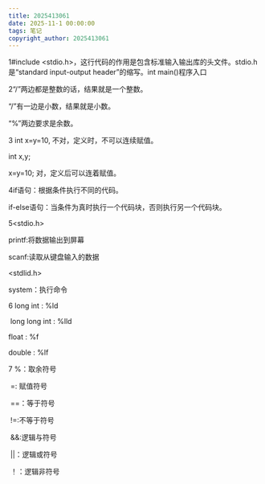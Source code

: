 ```yaml
---
title: 2025413061
date: 2025-11-1 00:00:00
tags: 笔记
copyright_author: 2025413061
---
```



1#include <stdio.h>，这行代码的作用是包含标准输入输出库的头文件。stdio.h 是“standard input-output header”的缩写。int main()程序入口

2“/”两边都是整数的话，结果就是一个整数。

  “/”有一边是小数，结果就是小数。

 “%”两边要求是余数。

3 int x=y=10, 不对，定义时，不可以连续赋值。

  int x,y;

  x=y=10;        对，定义后可以连着赋值。

4if语句：根据条件执行不同的代码。

  if-else语句：当条件为真时执行一个代码块，否则执行另一个代码块。

5<stdio.h>

printf:将数据输出到屏幕

scanf:读取从键盘输入的数据

<stdlid.h>

system：执行命令

6  long int : %ld      

​    long long int : %lld      

  float : %f      

  double : %lf

7 %：取余符号

​    =:   赋值符号  

​    ==：等于符号

​    !=:不等于符号

​    &&:逻辑与符号

​    ||：逻辑或符号

​    ！：逻辑非符号





